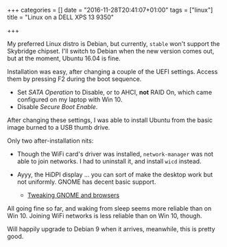 +++
categories = []
date = "2016-11-28T20:41:07+01:00"
tags = ["linux"]
title = "Linux on a DELL XPS 13 9350"

+++

My preferred Linux distro is Debian, but currently, `stable` won't support the Skybridge chipset. I'll switch to Debian when the new version comes out, but at
the moment, Ubuntu 16.04 is fine.

Installation was easy, after changing a couple of  the UEFI settings. Access them by pressing F2 during the boot sequence.

* Set *SATA Operation* to Disable, or to AHCI, **not** RAID On, which
 came configured on my laptop with Win 10.
* Disable *Secure Boot Enable*.

After changing these settings, I was able to install Ubuntu from the basic image burned to a USB thumb drive.

Only two after-installation nits:

* Though the WiFi card's driver was installed, `network-manager`
 was not able to join networks. I had to uninstall it, and install
 `wicd` instead.

* Ayyy, the HiDPI display ... you can sort of make the desktop work but not uniformly. GNOME has decent basic support.
	* [Tweaking GNOME and browsers](http://www.pcworld.com/article/2911509/how-to-make-linuxs-desktop-look-good-on-high-resolution-displays.html)

All going fine so far, and waking from sleep seems more reliable than on Win 10. Joining WiFi networks is less reliable than on Win 10, though.

Will happily upgrade to Debian 9 when it arrives, meanwhile, this is pretty good.
